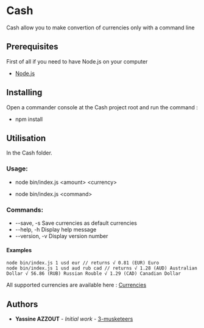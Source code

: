 # Cash

Cash allow you to make convertion of currencies only with a command line

## Prerequisites

First of all if you need to have Node.js on your computer

* [Node.js](https://nodejs.org/en/)

## Installing

Open a commander console at the Cash project root and run the command :

* npm install

## Utilisation

In the Cash folder.

### Usage:

* node bin/index.js \<amount\> \<currency\>

* node bin/index.js \<command\>

### Commands:
* --save,  -s       Save currencies as default currencies
* --help,  -h       Display help message
* --version,  -v     Display version number

#### Examples

    node bin/index.js 1 usd eur // returns √ 0.81 (EUR) Euro
    node bin/index.js 1 usd aud rub cad // returns √ 1.28 (AUD) Australian Dollar √ 56.86 (RUB) Russian Rouble √ 1.29 (CAD) Canadian Dollar

All supported currencies are available here : [Currencies](https://github.com/xxczaki/cash-cli/blob/master/lib/currencies.json)

## Authors

* **Yassine AZZOUT** - *Initial work* - [3-musketeers](https://github.com/92bondstreet/3-musketeers)


